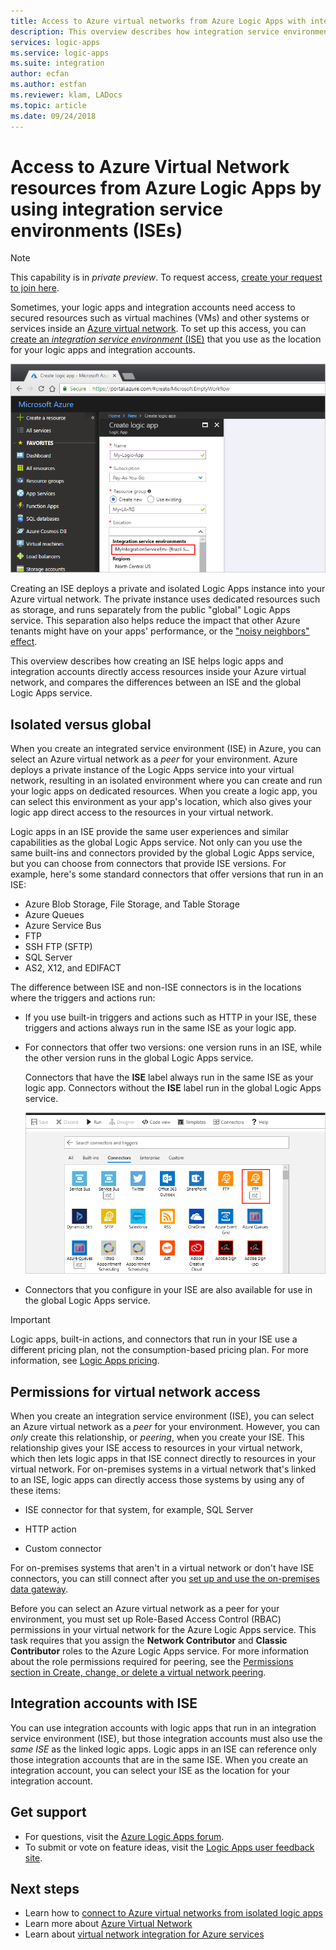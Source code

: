 ```yaml
---
title: Access to Azure virtual networks from Azure Logic Apps with integration service environments (ISEs)
description: This overview describes how integration service environments (ISEs) help logic apps access Azure virtual networks
services: logic-apps
ms.service: logic-apps
ms.suite: integration
author: ecfan
ms.author: estfan
ms.reviewer: klam, LADocs
ms.topic: article
ms.date: 09/24/2018
---
```


# Access to Azure Virtual Network resources from Azure Logic Apps by using integration service environments (ISEs)

> [!NOTE]
> This capability is in *private preview*. 
> To request access, [create your request to join here](https://aka.ms/iseprivatepreview).

Sometimes, your logic apps and integration accounts need access to secured 
resources such as virtual machines (VMs) and other systems or services inside an 
[Azure virtual network](../virtual-network/virtual-networks-overview.md). 
To set up this access, you can [create an *integration service environment* (ISE)](../logic-apps/connect-virtual-network-vnet-isolated-environment.md) 
that you use as the location for your logic apps and integration accounts. 

![Select integration service environment](./media/connect-virtual-network-vnet-isolated-environment-overview/select-logic-app-integration-service-environment.png)

Creating an ISE deploys a private and isolated Logic Apps 
instance into your Azure virtual network. The private 
instance uses dedicated resources such as storage, and runs 
separately from the public "global" Logic Apps service. 
This separation also helps reduce the impact that other 
Azure tenants might have on your apps' performance, or the 
["noisy neighbors" effect](https://en.wikipedia.org/wiki/Cloud_computing_issues#Performance_interference_and_noisy_neighbors). 

This overview describes how creating an ISE helps logic apps and integration 
accounts directly access resources inside your Azure virtual network, 
and compares the differences between an ISE and the global Logic Apps service.

<a name="difference"></a>

## Isolated versus global

When you create an integrated service environment (ISE) in Azure, 
you can select an Azure virtual network as a *peer* for your environment. 
Azure deploys a private instance of the Logic Apps service into 
your virtual network, resulting in an isolated environment where you can 
create and run your logic apps on dedicated resources. When you 
create a logic app, you can select this environment as your 
app's location, which also gives your logic app direct access 
to the resources in your virtual network.  

Logic apps in an ISE provide the same user experiences and similar 
capabilities as the global Logic Apps service. Not only can you use the 
same built-ins and connectors provided by the global Logic Apps service, 
but you can choose from connectors that provide ISE versions. For example, 
here's some standard connectors that offer versions that run in an ISE:
 
* Azure Blob Storage, File Storage, and Table Storage
* Azure Queues
* Azure Service Bus
* FTP
* SSH FTP (SFTP)
* SQL Server
* AS2, X12, and EDIFACT

The difference between ISE and non-ISE connectors is 
in the locations where the triggers and actions run:

* If you use built-in triggers and actions such as HTTP in 
your ISE, these triggers and actions always run in the same 
ISE as your logic app. 

* For connectors that offer two versions: one version runs in an ISE, 
while the other version runs in the global Logic Apps service.  

  Connectors that have the **ISE** label always run 
  in the same ISE as your logic app. Connectors without 
  the **ISE** label run in the global Logic Apps service. 

  ![Select ISE connectors](./media/connect-virtual-network-vnet-isolated-environment-overview/select-ise-connectors.png)

* Connectors that you configure in your ISE are also 
available for use in the global Logic Apps service. 

> [!IMPORTANT]
> Logic apps, built-in actions, and connectors that run in your ISE use 
> a different pricing plan, not the consumption-based pricing plan. 
> For more information, see [Logic Apps pricing](../logic-apps/logic-apps-pricing.md).

<a name="vnet-access"></a>

## Permissions for virtual network access

When you create an integration service environment (ISE), 
you can select an Azure virtual network as a *peer* for 
your environment. However, you can *only* create this 
relationship, or *peering*, when you create your ISE. 
This relationship gives your ISE access to resources in your 
virtual network, which then lets logic apps in that ISE connect 
directly to resources in your virtual network. For on-premises 
systems in a virtual network that's linked to an ISE, logic apps 
can directly access those systems by using any of these items: 

* ISE connector for that system, for example, SQL Server

* HTTP action 

* Custom connector

For on-premises systems that aren't in a virtual network or 
don't have ISE connectors, you can still connect after you 
[set up and use the on-premises data gateway](../logic-apps/logic-apps-gateway-install.md).

Before you can select an Azure virtual network as a peer for 
your environment, you must set up Role-Based Access Control (RBAC) 
permissions in your virtual network for the Azure Logic Apps service. 
This task requires that you assign the **Network Contributor** and 
**Classic Contributor** roles to the Azure Logic Apps service. For more 
information about the role permissions required for peering, see the 
[Permissions section in Create, change, or delete a virtual network peering](../virtual-network/virtual-network-manage-peering.md#permissions).

<a name="create-integration-account-environment"></a>

## Integration accounts with ISE

You can use integration accounts with logic apps that run in 
an integration service environment (ISE), but those integration 
accounts must also use the *same ISE* as the linked logic apps. 
Logic apps in an ISE can reference only those integration accounts 
that are in the same ISE. When you create an integration account, 
you can select your ISE as the location for your integration account.

## Get support

* For questions, visit the <a href="https://social.msdn.microsoft.com/Forums/en-US/home?forum=azurelogicapps" target="_blank">Azure Logic Apps forum</a>.
* To submit or vote on feature ideas, visit the <a href="http://aka.ms/logicapps-wish" target="_blank">Logic Apps user feedback site</a>.

## Next steps

* Learn how to [connect to Azure virtual networks from isolated logic apps](../logic-apps/connect-virtual-network-vnet-isolated-environment.md)
* Learn more about [Azure Virtual Network](../virtual-network/virtual-networks-overview.md)
* Learn about [virtual network integration for Azure services](../virtual-network/virtual-network-for-azure-services.md)
